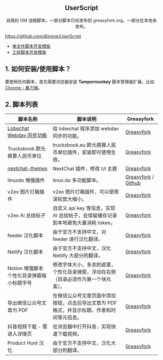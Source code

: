 <h2 align="center">UserScript</h2>
<p align="center">自用的 GM 油猴脚本。一部分脚本已经发布到 greasyfork.org，一部分在本地未发布。</p>

https://github.com/dlzmoe/UserScript

- [单文件脚本开发模板](./scripts-template.js)
- [工程脚本开发模板](./example-scripts/)

## 1. 如何安装/使用脚本？

要使用任何脚本，首先需要浏览器安装 **Tampermonkey** 脚本管理器扩展，比如 [Chrome - 暴力猴](https://chromewebstore.google.com/detail/jinjaccalgkegednnccohejagnlnfdag)。

## 2. 脚本列表

| 脚本名称                                       | 脚本说明                                                                                    | Greasyfork                                                                                                               |
| ---------------------------------------------- | ------------------------------------------------------------------------------------------- | ------------------------------------------------------------------------------------------------------------------------ |
| [Lobechat Webdav 同步功能](./lobechat-webdav/) | 给 lobechat 程序添加 webdav 同步的功能。                                                    | [Greasyfork](https://greasyfork.org/scripts/516358)                                                                      |
| Trucksbook 欧元换算人民币单位                  | trucksbook.eu 欧元换算人民币单位插件，安装即可使用生效。                                    | [Greasyfork](https://greasyfork.org/scripts/515007)                                                                      |
| [nextchat-themes](./nextchat-themes/)          | NextChat 插件，修改 UI 主题                                                                 | [Greasyfork](https://greasyfork.org/scripts/513677)                                                                      |
| linuxdo 增强插件                               | linux.do 多功能脚本。                                                                       | [Greasyfork](https://greasyfork.org/scripts/501827) / [Github](https://github.com/dlzmoe/linuxdo-scripts)                |
| v2ex 图片灯箱插件                              | v2ex 图片灯箱插件，可以使用滚轮放大缩小。                                                   | [Greasyfork](https://greasyfork.org/scripts/454963)                                                                      |
| v2ex AI 总结帖子                               | 自定义 api key 等信息，实现 AI 总结帖子，会保留缓存记录到本地避免大量消耗 token。           | [Greasyfork](https://greasyfork.org/scripts/505714)                                                                      |
| feeder 汉化脚本                                | 由于官方不支持中文，对 feeder 进行汉化翻译。                                                | [Greasyfork](https://greasyfork.org/scripts/481157)                                                                      |
| Netlify 汉化脚本                               | 由于官方不支持中文，汉化 Netlify 大部分的翻译。                                             | [Greasyfork](https://greasyfork.org/scripts/484197)                                                                      |
| Notion 增强脚本个性化目录弹窗缩小标题字号      | 修改字体大小，多余的遮罩，个性化目录弹窗，浮动在右侧（目录必须作为第一个块元素）。          | [Greasyfork](https://greasyfork.org/scripts/485105)                                                                      |
| 导出微信公众号文章为 PDF                       | 在微信公众号文章页面中添加按钮，点击后导出文章为 PDF 格式，并显示标题、作者和时间等元信息。 | [Greasyfork](https://greasyfork.org/scripts/510683)                                                                      |
| 抖音视频下载 - 需进入详情页                    | 在浏览器中打开抖音，实现快速下载视频。                                                      | [Greasyfork](https://raw.githubusercontent.com/dlzmoe/scripts/refs/heads/main/douyin-download/douyin-download.user.js)   |
| Product Hunt 汉化                              | 由于官方不支持中文，汉化大部分的翻译。                                                      | [Greasyfork](https://raw.githubusercontent.com/dlzmoe/scripts/refs/heads/main/producthunt-zhcn/producthunt-zhcn.user.js) |
